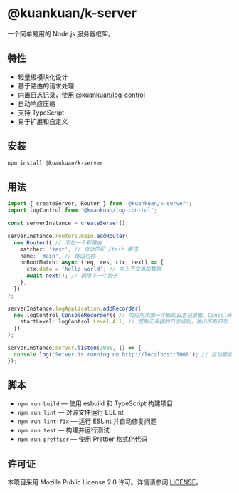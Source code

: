 # @kuankuan/k-server

一个简单易用的 Node.js 服务器框架。

## 特性

- 轻量级模块化设计
- 基于路由的请求处理
- 内置日志记录，使用 [@kuankuan/log-control](https://www.npmjs.com/package/@kuankuan/log-control)
- 自动响应压缩
- 支持 TypeScript
- 易于扩展和自定义

## 安装

```sh
npm install @kuankuan/k-server
```

## 用法

```ts
import { createServer, Router } from '@kuankuan/k-server';
import logControl from '@kuankuan/log-control';

const serverInstance = createServer();

serverInstance.routers.main.addRouter(
  new Router({ // 添加一个新路由
    matcher: 'test', // 自动匹配 /test 路径
    name: 'main', // 路由名称
    onRootMatch: async (req, res, ctx, next) => {
      ctx.data = 'hello world'; // 向上下文添加数据
      await next(); // 调用下一个钩子
    },
  })
);

serverInstance.logApplication.addRecorder(
  new logControl.ConsoleRecorder({ // 向应用添加一个新的日志记录器。ConsoleRecorder 是内置的记录器，会将日志输出到控制台。
    startLevel: logControl.Level.All, // 控制记录器的日志级别，输出所有日志
  })
);

serverInstance.server.listen(3000, () => {
  console.log('Server is running on http://localhost:3000'); // 启动服务器
});
```

## 脚本

- `npm run build` — 使用 esbuild 和 TypeScript 构建项目
- `npm run lint` — 对源文件运行 ESLint
- `npm run lint:fix` — 运行 ESLint 并自动修复问题
- `npm run test` — 构建并运行测试
- `npm run prettier` — 使用 Prettier 格式化代码

## 许可证

本项目采用 Mozilla Public License 2.0 许可。详情请参阅 [LICENSE](LICENSE)。
